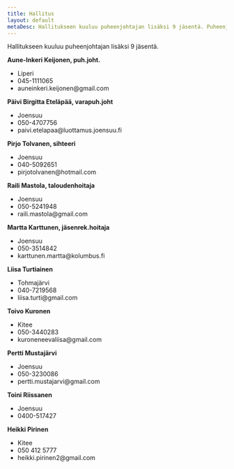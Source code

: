 ```yaml
---
title: Hallitus
layout: default
metaDesc: Hallitukseen kuuluu puheenjohtajan lisäksi 9 jäsentä. Puheenjohtajana toimii Aune-Inkeri Keijonen.
---
```


Hallitukseen kuuluu puheenjohtajan lisäksi 9 jäsentä.

**Aune-Inkeri Keijonen, puh.joht.**
<ul class="mt-0">
	<li>Liperi</li>
	<li>045-1111065</li>
	<li>auneinkeri.keijonen@gmail.com</li>
</ul>

**Päivi Birgitta Eteläpää, varapuh.joht**
<ul class="mt-0">
	<li>Joensuu</li>
	<li>050-4707756</li>
	<li>paivi.etelapaa@luottamus.joensuu.fi</li>
</ul>

**Pirjo Tolvanen, sihteeri**
<ul class="mt-0">
	<li>Joensuu</li>
	<li>040-5092651</li>
	<li>pirjotolvanen@hotmail.com</li>
</ul>

**Raili Mastola, taloudenhoitaja**
<ul class="mt-0">
	<li>Joensuu</li>
	<li>050-5241948</li>
	<li>raili.mastola@gmail.com</li>
</ul>

**Martta Karttunen, jäsenrek.hoitaja**
<ul class="mt-0">
	<li>Joensuu</li>
	<li>050-3514842</li>
	<li>karttunen.martta@kolumbus.fi</li>
</ul>

**Liisa Turtiainen**
<ul class="mt-0">
	<li>Tohmajärvi</li>
	<li>040-7219568</li>
	<li>liisa.turti@gmail.com</li>
</ul>

**Toivo Kuronen**
<ul class="mt-0">
	<li>Kitee</li>
	<li>050-3440283</li>
	<li>kuroneneevaliisa@gmail.com</li>
</ul>

**Pertti Mustajärvi**
<ul class="mt-0">
	<li>Joensuu</li>
	<li>050-3230086</li>
	<li>pertti.mustajarvi@gmail.com</li>
</ul>

**Toini Riissanen**
<ul class="mt-0">
	<li>Joensuu</li>
	<li>0400-517427</li>
</ul>

**Heikki Pirinen**
<ul class="mt-0">
	<li>Kitee</li>
	<li>050 412 5777</li>
	<li>heikki.pirinen2@gmail.com</li>
</ul>
